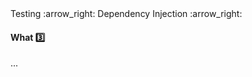 <link rel="stylesheet" href="{{baseUrl}}/css/textbook.css">

<div class="website-content">

<div id="path">Testing :arrow_right: Dependency Injection :arrow_right:</div>

<div id="title">

#### What :three:

</div>

<div id="body">

...

</div>

</div>
